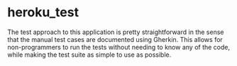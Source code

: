 # heroku_test

The test approach to this application is pretty straightforward in the sense that the manual test cases are documented using 
Gherkin. This allows for non-programmers to run the tests without needing to know any of the code, while making the test suite as simple to use as possible. 
